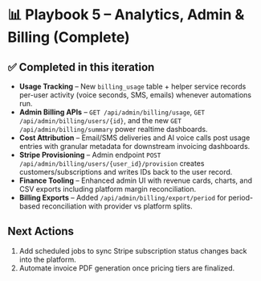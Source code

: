 # 📊 Playbook 5 – Analytics, Admin & Billing (Complete)

## ✅ Completed in this iteration
- **Usage Tracking** – New `billing_usage` table + helper service records per-user activity (voice seconds, SMS, emails) whenever automations run.
- **Admin Billing APIs** – `GET /api/admin/billing/usage`, `GET /api/admin/billing/users/{id}`, and the new `GET /api/admin/billing/summary` power realtime dashboards.
- **Cost Attribution** – Email/SMS deliveries and AI voice calls post usage entries with granular metadata for downstream invoicing dashboards.
- **Stripe Provisioning** – Admin endpoint `POST /api/admin/billing/users/{user_id}/provision` creates customers/subscriptions and writes IDs back to the user record.
- **Finance Tooling** – Enhanced admin UI with revenue cards, charts, and CSV exports including platform margin reconciliation.
- **Billing Exports** – Added `/api/admin/billing/export/period` for period-based reconciliation with provider vs platform splits.

## Next Actions
1. Add scheduled jobs to sync Stripe subscription status changes back into the platform.
2. Automate invoice PDF generation once pricing tiers are finalized.
